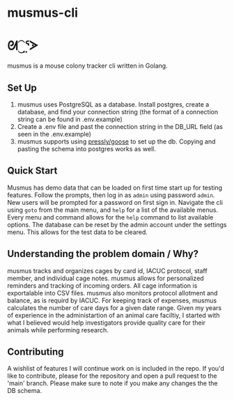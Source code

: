 # musmus-cli
# ᘛ⁐̤ᕐᐷ
musmus is a mouse colony tracker cli written in Golang.

## Set Up
1. musmus uses PostgreSQL as a database. Install postgres, create a database, and find your connection string (the format of a connection string can be found in .env.example)
2. Create a .env file and past the connection string in the DB_URL field (as seen in the .env.example)
3. musmus supports using [pressly/goose](https://github.com/pressly/goose) to set up the db. Copying and pasting the schema into postgres works as well.

## Quick Start
Musmus has demo data that can be loaded on first time start up for testing features. Follow the prompts, then log in as `admin` using password `admin`.
New users will be prompted for a password on first sign in.
Navigate the cli using `goto` from the main menu, and `help` for a list of the available menus.
Every menu and command allows for the `help` command to list available options.
The database can be reset by the admin account under the settings menu. This allows for the test data to be cleared.

## Understanding the problem domain / Why?
musmus tracks and organizes cages by card id, IACUC protocol, staff member, and individual cage notes. musmus allows for personalized reminders and tracking of incoming orders. All cage information is exportalable into CSV files. musmus also monitors protocol allotment and balance, as is requird by IACUC. For keeping track of expenses, musmus calculates the number of care days for a given date range.
Given my years of experience in the administartion of an animal care faciltiy, I started with what I believed would help investigators provide quality care for their animals while performing research.

## Contributing
A wishlist of features I will continue work on is included in the repo. If you'd like to contribute, please for the repository and open a pull request to the 'main' branch. Please make sure to note if you make any changes the the DB schema.